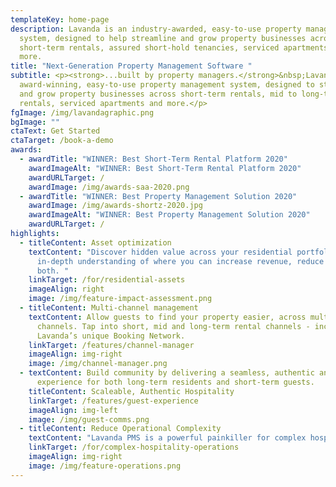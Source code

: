 ```yaml
---
templateKey: home-page
description: Lavanda is an industry-awarded, easy-to-use property management
  system, designed to help streamline and grow property businesses across
  short-term rentals, assured short-hold tenancies, serviced apartments and
  more.
title: "Next-Generation Property Management Software "
subtitle: <p><strong>...built by property managers.</strong>&nbsp;Lavanda is an
  award-winning, easy-to-use property management system, designed to streamline
  and grow property businesses across short-term rentals, mid to long-term
  rentals, serviced apartments and more.</p>
fgImage: /img/lavandagraphic.png
bgImage: ""
ctaText: Get Started
ctaTarget: /book-a-demo
awards:
  - awardTitle: "WINNER: Best Short-Term Rental Platform 2020"
    awardImageAlt: "WINNER: Best Short-Term Rental Platform 2020"
    awardURLTarget: /
    awardImage: /img/awards-saa-2020.png
  - awardTitle: "WINNER: Best Property Management Solution 2020"
    awardImage: /img/awards-shortz-2020.jpg
    awardImageAlt: "WINNER: Best Property Management Solution 2020"
    awardURLTarget: /
highlights:
  - titleContent: Asset optimization
    textContent: "Discover hidden value across your residential portfolio. Gain an
      in-depth understanding of where you can increase revenue, reduce costs or
      both. "
    linkTarget: /for/residential-assets
    imageAlign: right
    image: /img/feature-impact-assessment.png
  - titleContent: Multi-channel management
    textContent: Allow guests to find your property easier, across multiple
      channels. Tap into short, mid and long-term rental channels - including
      Lavanda’s unique Booking Network.
    linkTarget: /features/channel-manager
    imageAlign: img-right
    image: /img/channel-manager.png
  - textContent: Build community by delivering a seamless, authentic and welcoming
      experience for both long-term residents and short-term guests.
    titleContent: Scaleable, Authentic Hospitality
    linkTarget: /features/guest-experience
    imageAlign: img-left
    image: /img/guest-comms.png
  - titleContent: Reduce Operational Complexity
    textContent: "Lavanda PMS is a powerful painkiller for complex hospitality operations. "
    linkTarget: /for/complex-hospitality-operations
    imageAlign: img-right
    image: /img/feature-operations.png
---
```


